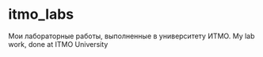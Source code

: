 # itmo_labs
Мои лабораторные работы, выполненные в университету ИТМО.
My lab work, done at ITMO University
